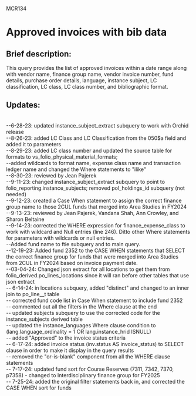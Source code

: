 MCR134

# Approved invoices with bib data  
<p>
  
## Brief description:
This query provides the list of approved invoices within a date range along with vendor name, finance group name, vendor invoice number, fund details, purchase order details, language, instance subject, LC classification, LC class, LC class number, and bibliographic format. 
<p>
  
## Updates:

<br>--6-28-23: updated instance_subject_extract subquery to work with Orchid release
<br>--8-26-23: added LC Class and LC Classification from the 050$a field and added it to parameters
<br>--8-29-23: added LC class number and updated the source table for formats to vs_folio_physical_material_formats;
<br>--added wildcards to format name, expense class name and transaction ledger name and changed the Where statements to "ilike"
<br>--8-30-23: reviewed by Jean Pajerek
<br>--9-11-23: changed instance_subject_extract subquery to point to folio_reporting.instance_subjects; removed pol_holdings_id subquery (not needed)
<br>--9-12-23: created a Case When statement to assign the correct finance group name to those 2CUL funds that merged into Area Studies in FY2024
<br>--9-13-23: reviewed by Jean Pajerek, Vandana Shah, Ann Crowley, and Sharon Beltaine
<br>--9-14-23: corrected the WHERE expression for finance_expense_class to work with wildcard and Null entries (line 246). Ditto other Where statements for parameters with wildcards or null entries.
<br>--Added fund name to ftie subquery and to main query.
<br>--12-19-23: Added fund 2352 to the CASE WHEN statements that SELECT the correct finance group for funds that were merged into Area Studies from 2CUL in FY2024 based on invoice payment date.
<br>--03-04-24: Changed json extract for all locations to get them from folio_derived.po_lines_locations since it will ran before other tables that use json extract
<br>-- 6-14-24: in locations subquery, added "distinct" and changed to an inner join to po_line__t table
<br>	-- corrected fund code list in Case When statement to include fund 2352
<br>	-- commented out all the filters in the Where clause at the end
<br>	-- updated subjects subquery to use the corrected code for the instance_subjects derived table
<br>	-- updated the instance_languages Where clause condition to (lang.language_ordinality = 1 OR lang.instance_hrid ISNULL)
<br>	-- added "Approved" to the invoice status criteria
<br>-- 6-17-24: added invoice status (inv.status AS invoice_status) to SELECT clause in order to make it display in the query results
<br>	-- removed the "or-is-blank" component from all the WHERE clause statements
<br>-- 7-17-24: updated fund sort for Course Reserves (7311, 7342, 7370, p7358) - changed to Interdisciplinary finance group for FY2025
<br>-- 7-25-24: added the original filter statements back in, and corrected the CASE WHEN sort for funds


